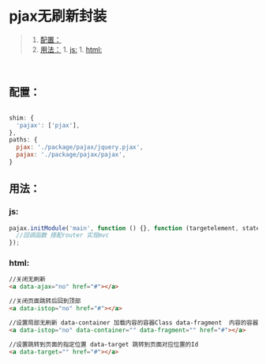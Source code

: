 # pjax无刷新封装
>1. [配置：](#配置： "配置：")
>1. [用法：](#用法： "用法：")
	1. [js:](#js: "js:")
	1. [html:](#html: "html:")


<br>

## 配置：

```javascript

shim: {
  'pajax': ['pjax'],
},
paths: {
  pjax: './package/pajax/jquery.pjax',
  pajax: './package/pajax/pajax',
}
```

## 用法：

### js:

```javascript
pajax.initModule('main', function () {}, function (targetelement, state) {
  //回调函数 搭配router 实现mvc
});
```

### html:

```html
//关闭无刷新
<a data-ajax="no" href="#"></a>

//关闭页面跳转后回到顶部
<a data-istop="no" href="#"></a>

//设置局部无刷新 data-container 加载内容的容器Class data-fragment  内容的容器Class
<a data-istop="no" data-container="" data-fragment="" href="#"></a>

//设置跳转到页面的指定位置 data-target 跳转到页面对应位置的Id
<a data-target="" href="#"></a>
```
